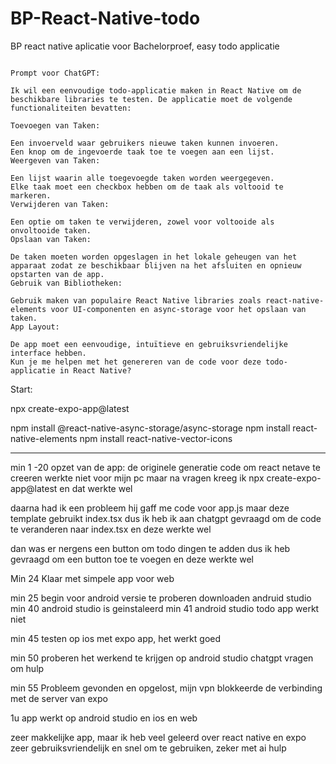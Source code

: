 # BP-React-Native-todo
BP react native aplicatie voor Bachelorproef, easy todo applicatie

```

Prompt voor ChatGPT:

Ik wil een eenvoudige todo-applicatie maken in React Native om de beschikbare libraries te testen. De applicatie moet de volgende functionaliteiten bevatten:

Toevoegen van Taken:

Een invoerveld waar gebruikers nieuwe taken kunnen invoeren.
Een knop om de ingevoerde taak toe te voegen aan een lijst.
Weergeven van Taken:

Een lijst waarin alle toegevoegde taken worden weergegeven.
Elke taak moet een checkbox hebben om de taak als voltooid te markeren.
Verwijderen van Taken:

Een optie om taken te verwijderen, zowel voor voltooide als onvoltooide taken.
Opslaan van Taken:

De taken moeten worden opgeslagen in het lokale geheugen van het apparaat zodat ze beschikbaar blijven na het afsluiten en opnieuw opstarten van de app.
Gebruik van Bibliotheken:

Gebruik maken van populaire React Native libraries zoals react-native-elements voor UI-componenten en async-storage voor het opslaan van taken.
App Layout:

De app moet een eenvoudige, intuïtieve en gebruiksvriendelijke interface hebben.
Kun je me helpen met het genereren van de code voor deze todo-applicatie in React Native?

```

Start:

npx create-expo-app@latest

npm install @react-native-async-storage/async-storage
npm install react-native-elements
npm install react-native-vector-icons


---
min 1 -20 
opzet van de app: 
de originele generatie code om react netave te creeren werkte niet voor mijn pc maar na vragen kreeg ik npx create-expo-app@latest en dat werkte wel

daarna had ik een probleem hij gaff me code voor app.js maar deze template gebruikt index.tsx dus ik heb ik aan chatgpt gevraagd om de code te veranderen naar index.tsx en deze werkte wel

dan was er nergens een button om todo dingen te adden dus ik heb gevraagd om een button toe te voegen en deze werkte wel

Min 24
Klaar met simpele app voor web

min 25 
begin voor android versie te proberen
downloaden andruid studio
min 40
android studio is geinstaleerd
min 41
android studio todo app werkt niet

min 45 
testen op ios met expo app, het werkt goed

min 50
proberen het werkend te krijgen op android studio chatgpt vragen om hulp

min 55
Probleem gevonden en opgelost, mijn vpn blokkeerde de verbinding met de server van expo

1u
app werkt op android studio en ios en web

zeer makkelijke app, maar ik heb veel geleerd over react native en expo
zeer gebruiksvriendelijk en snel om te gebruiken, zeker met ai hulp